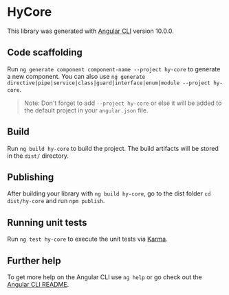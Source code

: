 # HyCore

This library was generated with [Angular CLI](https://github.com/angular/angular-cli) version 10.0.0.

## Code scaffolding

Run `ng generate component component-name --project hy-core` to generate a new component. You can also use `ng generate directive|pipe|service|class|guard|interface|enum|module --project hy-core`.
> Note: Don't forget to add `--project hy-core` or else it will be added to the default project in your `angular.json` file. 

## Build

Run `ng build hy-core` to build the project. The build artifacts will be stored in the `dist/` directory.

## Publishing

After building your library with `ng build hy-core`, go to the dist folder `cd dist/hy-core` and run `npm publish`.

## Running unit tests

Run `ng test hy-core` to execute the unit tests via [Karma](https://karma-runner.github.io).

## Further help

To get more help on the Angular CLI use `ng help` or go check out the [Angular CLI README](https://github.com/angular/angular-cli/blob/master/README.md).

